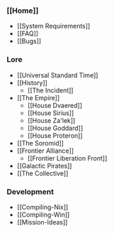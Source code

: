 ### [[Home]]
* [[System Requirements]]
* [[FAQ]]
* [[Bugs]]
### Lore
* [[Universal Standard Time]]
* [[History]]
  * [[The Incident]]
* [[The Empire]]
  * [[House Dvaered]]
  * [[House Sirius]]
  * [[House Za'lek]]
  * [[House Goddard]]
  * [[House Proteron]]
* [[The Soromid]]
* [[Frontier Alliance]]
  * [[Frontier Liberation Front]]
* [[Galactic Pirates]]
* [[The Collective]]
### Development
* [[Compiling-Nix]]
* [[Compiling-Win]]
* [[Mission-Ideas]]